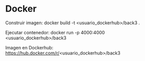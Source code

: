 # Docker

Construir imagen:
docker build -t <usuario_dockerhub>/back3 .

Ejecutar contenedor:
docker run -p 4000:4000 <usuario_dockerhub>/back3

Imagen en Dockerhub:
https://hub.docker.com/r/<usuario_dockerhub>/back3
